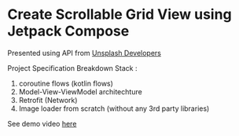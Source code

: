 # Create Scrollable Grid View using Jetpack Compose

Presented using API from [Unsplash Developers](https://unsplash.com/developers)

Project Specification Breakdown Stack :
1. coroutine flows (kotlin flows)
2. Model-View-ViewModel architechture
3. Retrofit (Network)
4. Image loader from scratch (without any 3rd party libraries)

See demo video [here](https://drive.google.com/file/d/11xKPup88TboRKObImTLEjTP2Gl5s2Xk4)
